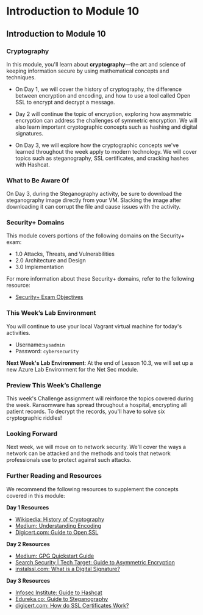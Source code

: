 # Introduction to Module 10

## Introduction to Module 10

### Cryptography

In this module, you'll learn about **cryptography**&mdash;the art and science of keeping information secure by using mathematical concepts and techniques.

  - On Day 1, we will cover the history of cryptography, the difference between encryption and encoding, and how to use a tool called Open SSL to encrypt and decrypt a message.

  - Day 2 will continue the topic of encryption, exploring how asymmetric encryption can address the challenges of symmetric encryption. We will also learn important cryptographic concepts such as hashing and digital signatures. 

  - On Day 3, we will explore how the cryptographic concepts we've learned throughout the week apply to modern technology. We will cover topics such as steganography, SSL certificates, and cracking hashes with Hashcat.

### What to Be Aware Of

On Day 3, during the Steganography activity, be sure to download the steganography image directly from your VM. Slacking the image after downloading it can corrupt the file and cause issues with the activity.

### Security+ Domains

This module covers portions of the following domains on the Security+ exam:

- 1.0 Attacks, Threats, and Vulnerabilities 
- 2.0 Architecture and Design 
- 3.0 Implementation

For more information about these Security+ domains, refer to the following resource: 
- [Security+ Exam Objectives](https://comptiacdn.azureedge.net/webcontent/docs/default-source/exam-objectives/comptia-security-sy0-601-exam-objectives-(2-0).pdf?sfvrsn=8c5889ff_2)

### This Week’s Lab Environment

You will continue to use your local Vagrant virtual machine for today's activities. 

- Username:`sysadmin`
- Password: `cybersecurity`

**Next Week's Lab Environment**: At the end of Lesson 10.3, we will set up a new Azure Lab Environment for the Net Sec module. 

### Preview This Week’s Challenge

This week's Challenge assignment will reinforce the topics covered during the week. Ransomware has spread throughout a hospital, encrypting all patient records. To decrypt the records, you'll have to solve six cryptographic riddles!

### Looking Forward

Next week, we will move on to network security. We'll cover the ways a network can be attacked and the methods and tools that network professionals use to protect against such attacks.

### Further Reading and Resources

We recommend the following resources to supplement the concepts covered in this module:

**Day 1 Resources**

- [Wikipedia: History of Cryptography](https://en.wikipedia.org/wiki/History_of_cryptography#:~:text=Cryptography%2C%20the%20use%20of%20codes,began%20thousands%20of%20years%20ago.&text=Thus%20the%20Zimmermann%20Telegram%20triggered,as%20much%20as%20two%20years.)
- [Medium: Understanding Encoding](https://medium.com/@gdgupta11/understanding-different-types-of-encoding-540b403bff10)
- [Digicert.com: Guide to Open SSL](https://www.digicert.com/kb/ssl-support/openssl-quick-reference-guide.htm)
 
**Day 2 Resources**

- [Medium: GPG Quickstart Guide](https://medium.com/@acparas/gpg-quickstart-guide-d01f005ca99)
- [Search Security | Tech Target: Guide to Asymmetric Encryption](https://searchsecurity.techtarget.com/definition/asymmetric-cryptography)
- [instalssl.com: What is a Digital Signature?](https://www.instantssl.com/digital-signature)
 
**Day 3 Resources**

- [Infosec Institute: Guide to Hashcat](https://resources.infosecinstitute.com/hashcat-tutorial-beginners/#gref)
- [Edureka.co: Guide to Steganography](https://www.edureka.co/blog/steganography-tutorial)
- [digicert.com: How do SSL Certificates Work?](https://www.digicert.com/ssl/)
